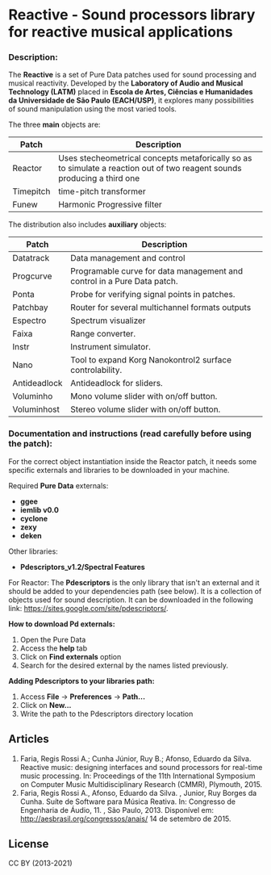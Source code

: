 # Reactive - Sound processors library for reactive musical applications
### Description:


The __Reactive__ is a set of Pure Data patches used for sound processing and musical reactivity. Developed by the __Laboratory of Audio and Musical Technology (LATM)__ placed in __Escola de Artes, Ciências e Humanidades da Universidade de São Paulo (EACH/USP)__, it explores many possibilities of sound manipulation using the most varied tools.


The three __main__ objects are:

| Patch | Description |
| ------ | ------ |
| Reactor | Uses stecheometrical concepts metaforically so as to simulate a reaction out of two reagent sounds producing a third one |
| Timepitch |time-pitch transformer |
| Funew | Harmonic Progressive filter |


The distribution also includes __auxiliary__ objects:

| Patch | Description |
| ------ | ------ |
| Datatrack | Data management and control |
| Progcurve | Programable curve for data management and control in a Pure Data patch. |
| Ponta | Probe for verifying signal points in patches. |
| Patchbay | Router for several multichannel formats outputs |
| Espectro | Spectrum visualizer |
| Faixa | Range converter. |
| Instr | Instrument simulator. |
| Nano | Tool to expand Korg Nanokontrol2 surface controlability. |
| Antideadlock | Antideadlock for sliders. |
| Voluminho | Mono volume slider with on/off button. |
| Voluminhost | Stereo volume slider with on/off button. |

### Documentation and instructions (read carefully before using the patch):

For the correct object instantiation inside the Reactor patch, it needs some specific externals and libraries to be downloaded in your machine.

Required __Pure Data__ externals:
- __ggee__
- __iemlib v0.0__
- __cyclone__
- __zexy__
- __deken__

Other libraries:
- __Pdescriptors_v1.2/Spectral Features__

For Reactor: The __Pdescriptors__ is the only library that isn't an external and it should be added to your dependencies path (see below). It is a collection of objects used for sound description. It can be downloaded in the following link: https://sites.google.com/site/pdescriptors/.

__How to download Pd externals:__

1. Open the Pure Data
2. Access the __help__ tab
3. Click on __Find externals__ option
4. Search for the desired external by the names listed previously.

__Adding Pdescriptors to your libraries path:__

1. Access __File__ -> __Preferences__ -> __Path...__
2. Click on __New...__
3. Write the path to the Pdescriptors directory location

## Articles

1. Faria, Regis Rossi A.; Cunha Júnior, Ruy B.; Afonso, Eduardo da Silva. Reactive music: designing interfaces and sound processors for real-time music processing. In: Proceedings of the 11th International Symposium on Computer Music Multidisciplinary Research (CMMR), Plymouth, 2015.
2. Faria, Regis Rossi A., Afonso, Eduardo da Silva. , Junior, Ruy Borges da Cunha. Suíte de Software para Música Reativa. In: Congresso de Engenharia de Áudio, 11. , São Paulo, 2013. Disponível em: http://aesbrasil.org/congressos/anais/ 14 de setembro de 2015.

## License

CC BY (2013-2021)

  
